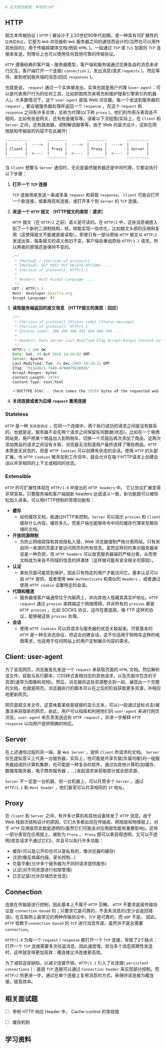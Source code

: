 ```bash
# 此页面贡献者：年轻的小铲
```
## HTTP
超文本传输协议 ( `HTTP` ) 被设计于上20世纪90年代初期，是一种具有可扩展性的 `应用层协议`，它是为 `Web` 浏览器和 `Web` 服务器之间的通信而设计的(当然也可以用作其他目的)，用于传输超媒体文档(例如 `HTML` )。一般通过 `TCP` 或 `TLS` 加密的 `TCP` 连接来发送，但理论上也可以使用任何其他可靠的传输协议。

`HTTP` 遵循经典的客户端 - 服务器模型，客户端和服务端通过交换各自的消息来进行交互。客户端打开一个连接( `connection` )，发出消息(请求 `requests` )，然后等待，直到收到服务端的消息(回应 `responses` )。

也就是说， `request` 通过一个实体被发出，实体也就是用户代理 (`user-agent`：可以是代表用户行为的任何工具，比如抓取网页来填充和维护搜索引擎索引的机器人)。大多数情况下，这个 `user-agent` 是指 Web 浏览器。每一个发送到服务器的 `request` ，都会被服务器处理并返回一个 `response` 。在这个 `request` 和 `response` 之间有许多实体，总称为代理(以下称 `proxy` )，他们的作用与表现各不相同，比如有些是网关，还有些是缓存等。请看以下流程图(实际上，在 `Client` 和 `Server` 之间，还有路由器，调制解调器等等。由于 Web 的层次设计，这些在网络层和传输层的内容不在此展开)：

```
----------         ---------         ---------         ----------
|        |  ---->  |       |  ---->  |       |  ---->  |        |
| Client |         | Proxy |         | Proxy |         | Server |
|        |  <----  |       |  <----  |       |  <----  |        |
----------         ---------         ---------         ----------
```

当 `Client` 想要与 `Server` 通信时，无论是最终服务器还是中间代理，它都会执行以下步骤：
1. **打开一个 `TCP` 连接**

    `TCP` 连接用来发送一条或多条 `request` 和获取 `response`。 `Client` 可能会打开一个新连接，或重用现有连接，或打开多个到 `Server` 的 `TCP` 连接。
2. **发送一个 `HTTP` 报文 （HTTP报文的类型：请求）**

    `HTTP` 报文（在 `HTTP/2` 之前）语义是可读的。在 `HTTP/2` 中，这些消息被嵌入到了一个新的二进制结构，帧。帧能实现一些优化，比如报文头部的压缩和复用（这使得报文不能被直接读取）。即使只有一部分原始 `HTTP` 报文以 `HTTP/2` 发送出来，每条报文的语义依旧不变，客户端会重组原始 `HTTP/1.1` 请求。所以两者的原理还是保持不变的。
    ```javascript
    /**
     * {Method} / {Version of protocol}
     * {Method}: GET POST PUT DELETE OPTIONS ....
     * {Version of protocol}: HTTP/1.1
     *
     * Headers: Host Accept-Language ....
     */
    GET / HTTP/1.1
    Host: developer.mozilla.org
    Accept-Language: fr
    ```
3. **读取服务端返回的报文信息 （HTTP报文的类型：回应）**
    ```JavaScript
    /**
     * {Version of protocol} {Status code} {Status message}
     * {Version of protocol}: HTTP/1.1
     * {Status code}: 200 304 400 403 404 406 500 ....
     *
     * Headers: Date Server Last-Modified ETag Accept-Ranges Content-Length Content-Type ....
     */
    HTTP/1.1 200 OK
    Date: Sat, 09 Oct 2010 14:28:02 GMT
    Server: Apache
    Last-Modified: Tue, 01 Dec 2009 20:18:22 GMT
    ETag: "51142bc1-7449-479b075b2891b"
    Accept-Ranges: bytes
    Content-Length: 29769
    Content-Type: text/html

    <!DOCTYPE html... (here comes the 29769 bytes of the requested web page)
    ```
4. **关闭连接或者为后续 `request` 重用连接**

### Stateless
`HTTP` 是一种 `无状态协议` ，在同一个连接中，两个执行成功的请求之间是没有联系的。也就是说，服务器不会在两个请求之间保留任何数据(状态)。比如在一个电商网站里，用户把某个商品加入到购物车，切换一个页面后再次添加了商品，这两次添加商品的请求之间没有关联，浏览器无法知道用户最终选择了哪些商品。`HTTP` 本质是无状态的，但是 `HTTP Cookies` 可以创建有状态的会话。使用 `HTTP` 的头部扩展，令 `HTTP Cookies` 被添加到工作流中，就会允许在每个HTTP请求上创建会话以共享相同的上下文或相同的状态。

### Extensible
`HTTP` 的可扩展性体现在 `HTTP/1.0` 中提出的 `HTTP headers` 中。 它让协议扩展变得非常容易。只要服务端和客户端就新 headers 达成语义一致，新功能就可以被轻松加入进来。可以用HTTP控制的常用功能有：
- **缓存**
  - 如何缓存文档，能通过HTTP来控制。`Server` 可以指示 `proxies` 和 `Client` 缓存什么内容，缓存多久。而客户端也能够命令中间的缓存代理来忽略存储的文档。
- **开放同源限制**
  - 为防止网络窥探和其他隐私入侵，Web 浏览器强制严格分离网站。只有来自同一来源的页面才能访问网页的所有信息。虽然这样的约束对服务器来说是一种负担，但 `HTTP headers` 可以放宽服务器端的严格分离，从而使文档成为来自不同域的信息的拼凑体（这样做可能有安全相关的原因）。
- **认证**
  - 某些页面可能受到保护，因此只有特定的用户才能访问它。基本认证可以由 `HTTP` 提供，或者使用 `WWW-Authenticate` 和类似的 `Headers` ，或者通过使用 `HTTP cookie` 设置特定的会话。
- **代理和隧道**
  - 服务器或客户端通常位于内联网上，并向其他人隐藏其真实IP地址。`HTTP request` 通过 `proxies` 来跨越这个网络障碍。并非所有的 `proxies` 都是 `HTTP proxies` 。比如 SOCKS 协议，运作在更底层。像 FTP 这样的协议，能够被这些 `proxies` 处理。
- **会话**
  - 使用 `HTTP Cookies` 可以将请求与服务器的状态关联起来。尽管基本的 `HTTP` 是一种无状态协议，但这会创建会话。这不仅适用于购物车这种的电商需求，也适用于任何网站上的用户定制展示内容的需求。

## Client: user-agent
为了呈现网页，浏览器首先发送一个 `request` 来获取页面的 `HTML` 文档。然后解析该文件，获取与执行脚本、CSS样式表相对应的其他请求，以及页面中包含的子资源(通常为图像和视频)。然后，浏览器将这些资源整合到一起，展现出一个完整的文档，也就是网页。浏览器执行的脚本可以在之后的阶段获取更多资源，并相应地更新网页。

网页是超文本文件。这意味着某些是链接的显示文本，可以(一般通过鼠标点击)被激活来获取新的网页，由此，用户可以指挥和利用他们的 `user-agent` 来进行网页浏览。`user-agent` 来负责发送这些 `HTTP request` ，并进一步解释 `HTTP response` 以向用户提供明确的响应。

## Server
在上述通信过程的另一端，是 `Web Server` ，提供 `Client` 所请求的文档。 `Server` 仅在虚拟意义上代表一台服务器，实际上，他可能是共享负载(负载均衡)的一组服务器组成的计算机集群，也可能是一种复杂的软件，通过向其他计算机(如缓存，数据库服务器，电子商务服务器 ，...)发起请求来获取部分或全部资源。

`Server` 不一定是一台机器，但一台机器上，可以托管多个 `Server` 。通过 `HTTP/1.1` 和 `Host header` ，他们甚至可以共享相同的 `IP` 地址。

## Proxy
在 `client` 和 `Server` 之间，有许多计算机和其他设备转发了 `HTTP` 消息。由于 Web 栈层次结构设计的原因，它们大多都出现在传输层、网络层和物理层上，对于 `HTTP` 应用层而言就是透明的(虽然它们可能会对应用层性能有重要影响)。还有一部分表现在应用层上，被称为 `Proxy` 。 `Proxy` 既可以表现得透明，又可以不透明(改变请求不通过它们)，并且可以执行许多功能：
- 缓存(可以是公开的也可以是私有的，像浏览器的缓存)
- 过滤(像反病毒扫描，家长控制...)
- 负载平衡(允许多个服务器为不同的请求提供服务)
- 认证(对不同资源进行权限管理)
- 日志记录(允许存储历史信息)

## Connection
连接在传输层进行控制，因此基本上不属于 `HTTP` 范畴。 `HTTP` 不要求底层传输协议是 `connection-based` 的；只要求它是可靠的，不丢失消息的(至少会返回错误)。在互联网上最常见的两种传输协议中，`TCP` 是可靠的，而 `UDP` 不是。 因此，`HTTP` 依赖于`connection-based` 的 `TCP` 进行消息传递，虽然并不是总需要 `connection`。

`HTTP/1.0` 为每一个 `request` / `response` 都打开一个 `TCP` 连接，导致了2个缺点：打开一个 `TCP` 连接需要多次往返消息，因此速度慢。但当多个消息周期性发送时，这样就变得更加高效：暖连接比冷连接更高效。

为了减轻这些缺陷，以减少连接开销，`HTTP/1.1` 引入了长连接( `persistent connections` )：底层 `TCP` 连接可以通过 `Connection header` 来实现部分控制。而 `HTTP/2` 则更进一步，通过在单个连接上复用消息的方式，来保持该连接为暖连接，提高效率。

## 相关面试题
- [ ] 举例 HTTP 响应 Header 中， Cache-control 的常规值
- [ ] 缓存机制


## 学习资料
